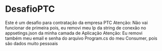 # DesafioPTC
Este é um desafio para contratação da empresa PTC
Atenção: Não vai funcionar de primeira pois, eu removi meu Ip da string de conexão no appsetings.json da minha camada de Aplicação
Atenção: Eu removi também meu email e senha do arquivo Program.cs do meu Consumer, pois são dados muito pessoais

